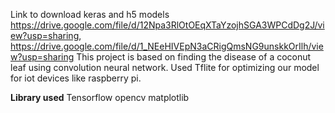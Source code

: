 Link to download keras and h5 models
https://drive.google.com/file/d/12Npa3RlOtOEqXTaYzojhSGA3WPCdDg2J/view?usp=sharing, https://drive.google.com/file/d/1_NEeHIVEpN3aCRigQmsNG9unskkOrIlh/view?usp=sharing
This project is based on finding the disease of a coconut leaf using convolution neural network. 
Used Tflite for optimizing our model for iot devices like raspberry pi.

**Library used**
Tensorflow
opencv
matplotlib
